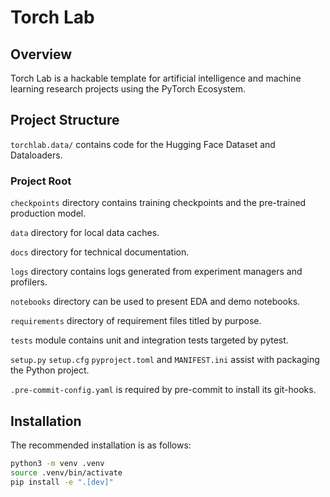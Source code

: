 # Torch Lab

## Overview

Torch Lab is a hackable template for artificial intelligence and machine learning research projects using the 
PyTorch Ecosystem.

## Project Structure

`torchlab.data/` contains code for the Hugging Face Dataset and Dataloaders.

### Project Root

`checkpoints` directory contains training checkpoints and the pre-trained production model.

`data` directory for local data caches.

`docs` directory for technical documentation.

`logs` directory contains logs generated from experiment managers and profilers.

`notebooks` directory can be used to present EDA and demo notebooks.

`requirements` directory of requirement files titled by purpose.

`tests` module contains unit and integration tests targeted by pytest.

`setup.py` `setup.cfg` `pyproject.toml` and `MANIFEST.ini` assist with packaging the Python project.

`.pre-commit-config.yaml` is required by pre-commit to install its git-hooks.

## Installation

The recommended installation is as follows:

```sh
python3 -m venv .venv
source .venv/bin/activate
pip install -e ".[dev]"
```
